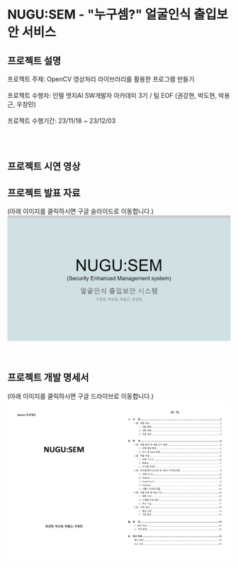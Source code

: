 NUGU:SEM - "누구셈?" 얼굴인식 출입보안 서비스
============
## 프로젝트 설명
프로젝트 주제: OpenCV 영상처리 라이브러리를 활용한 프로그램 만들기<br>
<br>
프로젝트 수행자: 인텔 엣지AI SW개발자 아카데미 3기 / 팀 EOF (권강현, 박도현, 박용근, 우창민)<br>
<br>
프로젝트 수행기간: 23/11/18 ~ 23/12/03<br>

<br>
<br>


## 프로젝트 시연 영상
<!--

(아래 이미지를 클릭하시면 유튜브로 이동합니다.)<br>
[![프로젝트 시연영상](http://img.youtube.com/vi/5zXsg7xOozg/0.jpg)](https://youtu.be/5zXsg7xOozg)<br>
<br>
<br>

-->

## 프로젝트 발표 자료
(아래 이미지를 클릭하시면 구글 슬라이드로 이동합니다.)<br>
[![프로젝트 발표자료](./project_ppt_thumbnail.jpg)](https://docs.google.com/presentation/d/11SBK1dMmhwi1lo105HpmOrtBrURcBn-eqiIlg8w-Vn8/edit?usp=sharing)<br>
<br>
<br>


## 프로젝트 개발 명세서
(아래 이미지를 클릭하시면 구글 드라이브로 이동합니다.)
[![프로젝트 개발명세서](./project_doc_thumbnail.jpg)](https://drive.google.com/file/d/1-3zh4HGUDPPjZDXAhenZUYnj1TJ6g7hT/view?usp=sharing)<br>
<br>
<br>


<!-- 

## 프로젝트 발표 영상
(아래 이미지를 클릭하시면 유튜브로 이동합니다.)<br>
[![프로젝트 발표자료](http://img.youtube.com/vi/McwAPPPH1eI/0.jpg)](https://youtu.be/McwAPPPH1eI)<br>
<br>

 -->
